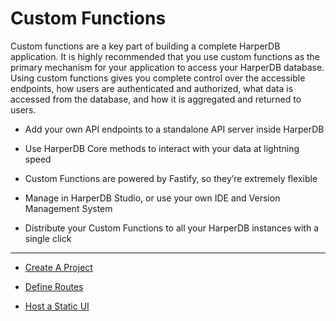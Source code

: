 # Custom Functions

Custom functions are a key part of building a complete HarperDB application. It is highly recommended that you use custom functions as the primary mechanism for your application to access your HarperDB database. Using custom functions gives you complete control over the accessible endpoints, how users are authenticated and authorized, what data is accessed from the database, and how it is aggregated and returned to users.

* Add your own API endpoints to a standalone API server inside HarperDB

* Use HarperDB Core methods to interact with your data at lightning speed

* Custom Functions are powered by Fastify, so they’re extremely flexible

* Manage in HarperDB Studio, or use your own IDE and Version Management System

* Distribute your Custom Functions to all your HarperDB instances with a single click

---
* [Create A Project](https://harperdb.io/docs/custom-functions/create-a-project/)

* [Define Routes](https://harperdb.io/docs/custom-functions/define-routes/)

* [Host a Static UI](https://harperdb.io/docs/custom-functions/host-a-static-web-ui/)